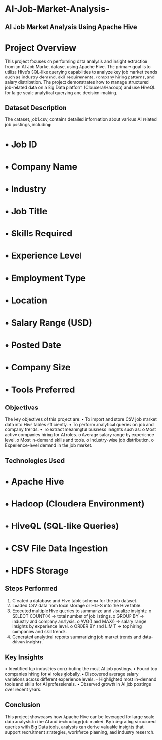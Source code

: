 # AI-Job-Market-Analysis-


## AI Job Market Analysis Using Apache Hive 
# Project Overview 
This project focuses on performing data analysis and insight 
extraction from an AI Job Market dataset using Apache Hive. 
The primary goal is to utilize Hive’s SQL-like querying capabilities to 
analyze key job market trends such as industry demand, skill 
requirements, company hiring patterns, and salary distribution. 
The project demonstrates how to manage structured job-related data 
on a Big Data platform (Cloudera/Hadoop) and use HiveQL for large
scale analytical querying and decision-making. 
 
## Dataset Description 
The dataset, job1.csv, contains detailed information about various AI
related job postings, including: 
# • Job ID 
# • Company Name 
# • Industry 
# • Job Title 
# • Skills Required 
# • Experience Level 
# • Employment Type 
# • Location 
# • Salary Range (USD) 
# • Posted Date 
# • Company Size 
# • Tools Preferred 
 
## Objectives 
The key objectives of this project are: 
• To import and store CSV job market data into Hive tables 
efficiently. 
• To perform analytical queries on job and company trends. 
• To extract meaningful business insights such as: 
o Most active companies hiring for AI roles. 
o Average salary range by experience level. 
o Most in-demand skills and tools. 
o Industry-wise job distribution. 
o Experience-level demand in the job market. 
 
## Technologies Used 
# • Apache Hive 
# • Hadoop (Cloudera Environment) 
# • HiveQL (SQL-like Queries) 
# • CSV File Data Ingestion 
# • HDFS Storage 
 
 
 
## Steps Performed 
1. Created a database and Hive table schema for the job dataset. 
2. Loaded CSV data from local storage or HDFS into the Hive 
table. 
3. Executed multiple Hive queries to summarize and visualize 
insights: 
o SELECT COUNT(*) → total number of job listings. 
o GROUP BY → industry and company analysis. 
o AVG() and MAX() → salary range insights by experience 
level. 
o ORDER BY and LIMIT → top hiring companies and skill 
trends. 
4. Generated analytical reports summarizing job market trends and 
data-driven insights. 
 
## Key Insights 
• Identified top industries contributing the most AI job postings. 
• Found top companies hiring for AI roles globally. 
• Discovered average salary variations across different experience 
levels. 
• Highlighted most in-demand tools and skills for AI 
professionals. 
• Observed growth in AI job postings over recent years. 
 
## Conclusion 
This project showcases how Apache Hive can be leveraged for large
scale data analysis in the AI and technology job market. 
By integrating structured queries with Big Data tools, analysts can 
derive valuable insights that support recruitment strategies, workforce 
planning, and industry research.
